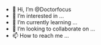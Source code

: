 - 👋 Hi, I’m @Doctorfocus
- 👀 I’m interested in ...
- 🌱 I’m currently learning ...
- 💞️ I’m looking to collaborate on ...
- 📫 How to reach me ...

<!---
Doctorfocus/Doctorfocus is a ✨ special ✨ repository because its `README.md` (this file) appears on your GitHub profile.
You can click the Preview link to take a look at your changes.
--->

